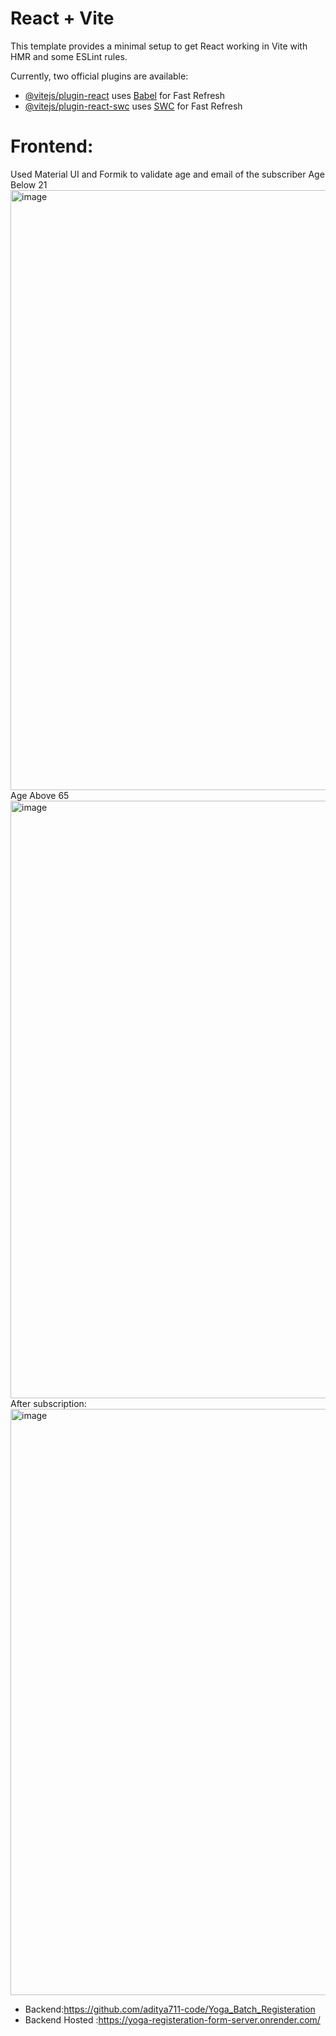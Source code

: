 # React + Vite

This template provides a minimal setup to get React working in Vite with HMR and some ESLint rules.

Currently, two official plugins are available:

- [@vitejs/plugin-react](https://github.com/vitejs/vite-plugin-react/blob/main/packages/plugin-react/README.md) uses [Babel](https://babeljs.io/) for Fast Refresh
- [@vitejs/plugin-react-swc](https://github.com/vitejs/vite-plugin-react-swc) uses [SWC](https://swc.rs/) for Fast Refresh

# Frontend:
 Used Material UI and Formik to validate age and email of the subscriber 
Age Below 21 <br>
<img width="960" alt="image" src="https://github.com/aditya711-code/Yoga_Batch_Registeration_Frontend/assets/83772267/e8140fae-38dc-4721-bf2e-e85391d68d50">
Age Above 65 <br>
<img width="956" alt="image" src="https://github.com/aditya711-code/Yoga_Batch_Registeration_Frontend/assets/83772267/7002ef59-b36b-4e7c-af82-d5c1eb303549">
After subscription:
<img width="938" alt="image" src="https://github.com/aditya711-code/Yoga_Batch_Registeration_Frontend/assets/83772267/3adcab8e-76b8-4346-829f-91666e1bf167">


- Backend:https://github.com/aditya711-code/Yoga_Batch_Registeration
- Backend Hosted :https://yoga-registeration-form-server.onrender.com/
